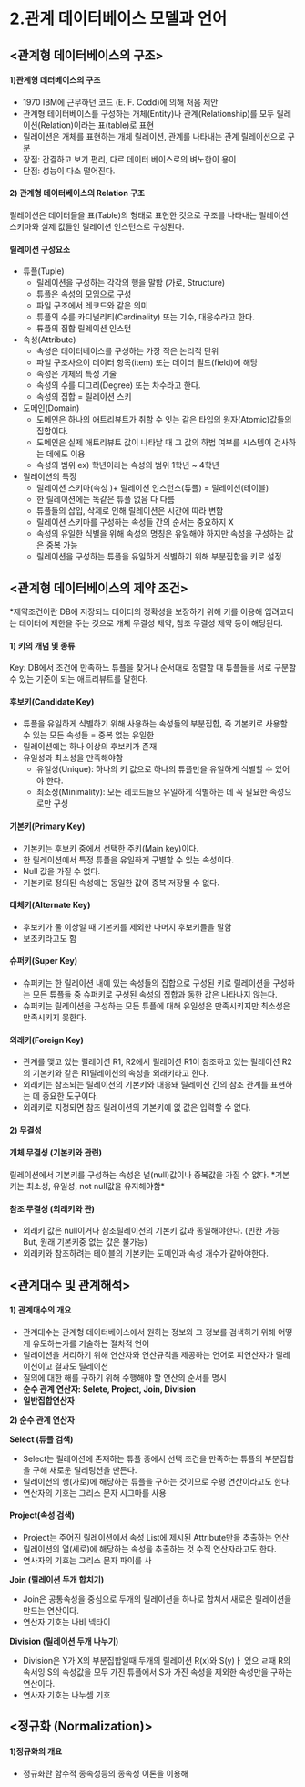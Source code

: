 # 2.관계 데이터베이스 모델과 언어

## &lt;관계형 데이터베이스의 구조&gt;

#### 1\)관계형 데터베이스의 구조

* 1970 IBM에 근무하던 코드 \(E. F. Codd\)에 의해 처음 제안
* 관계형 테이터베이스를 구성하는 개체\(Entity\)나 관계\(Relationship\)를 모두 릴레이션\(Relation\)이라는 표\(table\)로 표현
* 릴레이션은 개체를 표현하는 개체 릴레이션, 관계를 나타내는 관계 릴레이션으로 구분
* 장점: 간결하고 보기 편리, 다르 데이터 베이스로의 벼노한이 용이
* 단점: 성능이 다소 떨어진다.

#### 2\) 관계형 데이터베이스의 Relation 구조

릴레이션은 데이터들을 표\(Table\)의 형태로 표현한 것으로 구조를 나타내는 릴레이션 스키마와 실제 값들인 릴레이션 인스턴스로 구성된다.

#### 릴레이션 구성요소

* 튜플\(Tuple\)
  * 릴레이션을 구성하는 각각의 행을 말함 \(가로, Structure\)
  * 튜플은 속성의 모임으로 구성
  * 파일 구조에서 레코드와 같은 의미
  * 튜플의 수를 카디널리티\(Cardinality\) 또는 기수, 대응수라고 한다.
  * 튜플의 집합 릴레이션 인스턴
* 속성\(Attribute\)
  * 속성은 데이터베이스를 구성하는 가장 작은 논리적 단위
  * 파일 구조사으이 데이터 항목\(item\) 또는 데이터 필드\(field\)에 해당
  * 속성은 개체의 특성 기술
  * 속성의 수를 디그리\(Degree\) 또는 차수라고 한다.
  * 속성의 집합 = 릴레이션 스키
* 도메인\(Domain\)
  * 도메인은 하나의 애트리뷰트가 취할 수 잇는 같은 타입의 원자\(Atomic\)값들의 집합이다.
  * 도메인은 실제 애트리뷰트 값이 나타날 때 그 값의 하법 여부를 시스템이 검사하는 데에도 이용
  * 속성의 범위 ex\) 학년이라는 속성의 범위 1학년 ~ 4학년
* 릴레이션의 특징
  * 릴레이션 스키마\(속성 \)+ 릴레이션 인스턴스\(튜플\)  = 릴레이션\(테이블\)
  * 한 릴레이션에는 똑같은 튜플 없음 다 다름
  * 튜플들의 삽입, 삭제로 인해 릴레이션은 시간에 따라 변함
  * 릴레이션 스키마를 구성하는 속성들 간의 순서는 중요하지 X
  * 속성의 유일한 식별을 위해 속성의 명칭은 유일해야 하지만 속성을 구성하는 값은 중복 가능
  * 릴레이션을 구성하는 튜플을 유일하게 식별하기 위해 부분집합을 키로 설정

## &lt;관계형 데이터베이스의 제약 조건&gt;

\*제약조건이란 DB에 저장되느 데이터의 정확성을 보장하기 위해 키를 이용해 입려고디는 데이터에 제한을 주는 것으로 개체 무결성 제약, 참조 무결성 제약 등이 해당된다.

#### 1\) 키의 개념 및 종류

Key: DB에서 조건에 만족하느 튜플을 찾거나 순서대로 정렬할 때 튜플들을 서로 구분할 수 있는 기준이 되는 애트리뷰트를 말한다.

#### 후보키\(Candidate Key\)

* 튜플을 유일하게 식별하기 위해 사용하는 속성들의 부분집합, 즉 기본키로 사용할 수 있는 모든 속성들 = 중복 없는 유일한 
* 릴레이션에는 하나 이상의 후보키가 존재
* 유일성과 최소성을 만족해야함 
  * 유일성\(Unique\): 하나의 키 값으로 하나의 튜플만을 유일하게 식별할 수 있어야 한다.
  * 최소성\(Minimality\): 모든 레코드들으 유일하게 식별하는 데 꼭 필요한 속성으로만 구성

#### 기본키\(Primary Key\)

* 기본키는 후보키 중에서 선택한 주키\(Main key\)이다.
* 한 릴레이션에서 특정 튜플을 유일하게 구별할 수 있는 속성이다.
* Null 값을 가질 수 없다.
* 기본키로 정의된 속성에는 동일한 값이 중복 저장될 수 없다.

#### 대체키\(Alternate Key\)

* 후보키가 둘 이상일 때 기본키를 제외한 나머지 후보키들을 말함
* 보조키라고도 함

#### 슈퍼키\(Super Key\)

* 슈퍼키는 한 릴레이션 내에 있는 속성들의 집합으로 구성된 키로 릴레이션을 구성하는 모든 튜플들 중 슈퍼키로 구성된 속성의 집합과 동한 값은 나타나지 않는다.
* 슈퍼키는 릴레이션을 구성하는 모든 튜플에 대해 유일성은 만족시키지만 최소성은 만족시키지 못한다.

#### 외래키\(Foreign Key\)

* 관계를 맺고 있는 릴레이션 R1, R2에서 릴레이션 R1이 참조하고 있는 릴레이션 R2의 기본키와 같은 R1릴레이션의 속성을 외래키라고 한다.
* 외래키는 참조되는 릴레이션의 기본키와 대응돼 릴레이션 간의 참조 관계를 표현하는 데 중요한 도구이다.
* 외래키로 지정되면 참조 릴레이션의 기본키에 없 값은 입력할 수 없다.

#### 2\) 무결성

#### **개체 무결성 \(기본키와 관련\)**

릴레이션에서 기본키를 구성하는 속성은 널\(null\)값이나 중복값을 가질 수 없다. \*기본키는 최소성, 유일성, not null값을 유지해야함\*

#### 참조 무결성 \(외래키와 관\)

* 외래키 값은 null이거나 참조릴레이션의 기본키 값과 동일해야한다. \(빈칸 가능 But, 원래 기본키중 없는 값은 불가능\)
* 외래키와 참조하려는 테이블의 기본키는 도메인과 속성 개수가 같아야한다.

## &lt;관계대수 및 관계해석&gt;

#### 1\) 관계대수의 개요

* 관계대수는 관계형 데이터베이스에서 원하는 정보와 그 정보를 검색하기 위해 어떻게 유도하는가를 기술하는 절차적 언어
* 릴레이션을 처리하기 위해 연산자와 연산규칙을 제공하는 언어로 피연산자가 릴레이션이고 결과도 릴레이션
* 질의에 대한 해를 구하기 위해 수행해야 할 연산의 순서를 명시
* **순수 관계 연산자: Selete, Project, Join, Division**
* **일반집합연산자**

**2\) 순수 관계 연산자**

**Select \(튜플 검색\)**

* Select는 릴레이션에 존재하는 튜플 중에서 선택 조건을 만족하는 튜플의 부분집합을 구해 새로운 릴레링션을 만든다.
* 릴레이션의 행\(가로\)에 해당하는 튜플을 구하는 것이므로 수평 연산이라고도 한다.
* 연산자의 기호는 그리스 문자 시그마를 사용

#### Project\(속성 검색\)

* Project는 주어진 릴레이션에서 속성 List에 제시된 Attribute만을 추출하는 연산
* 릴레이션의 열\(세로\)에 해당하는 속성을 추출하는 것 수직 연산자라고도 한다.
* 연사자의 기호는 그리스 문자 파이를 사

**Join \(릴레이션 두개 합치기\)**

* Join은 공통속성을 중심으로 두개의 릴레이션을 하나로 합쳐서 새로운 릴레이션을 만드는 연산이다.
* 연산자 기호는 나비 넥타이

**Division \(릴레이션 두개 나누기\)**

* Division은 Y가 X의 부분집합일때 두개의 릴레이션 R\(x\)와 S\(y\)ㅏ 있으 ㄹ때 R의 속서잉 S의 속성값을 모두 가진 튜플에서 S가 가진 속성을 제외한 속성만을 구하는 연산이다.
* 연사자 기호는 나누셈 기호



## &lt;정규화 \(Normalization\)&gt;

#### 1\)정규화의 개요

* 정규화란 함수적 종속성등의 종속성 이론을 이용해 



